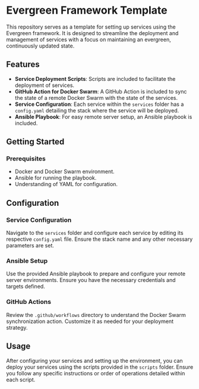 # Evergreen Framework Template

This repository serves as a template for setting up services using the Evergreen framework. It is designed to streamline the deployment and management of services with a focus on maintaining an evergreen, continuously updated state.

## Features

- **Service Deployment Scripts**: Scripts are included to facilitate the deployment of services.
- **GitHub Action for Docker Swarm**: A GitHub Action is included to sync the state of a remote Docker Swarm with the state of the services.
- **Service Configuration**: Each service within the `services` folder has a `config.yaml` detailing the stack where the service will be deployed.
- **Ansible Playbook**: For easy remote server setup, an Ansible playbook is included.

## Getting Started

### Prerequisites

- Docker and Docker Swarm environment.
- Ansible for running the playbook.
- Understanding of YAML for configuration.

## Configuration

### Service Configuration
Navigate to the `services` folder and configure each service by editing its respective `config.yaml` file. Ensure the stack name and any other necessary parameters are set.

### Ansible Setup
Use the provided Ansible playbook to prepare and configure your remote server environments. Ensure you have the necessary credentials and targets defined.

### GitHub Actions
Review the `.github/workflows` directory to understand the Docker Swarm synchronization action. Customize it as needed for your deployment strategy.

## Usage

After configuring your services and setting up the environment, you can deploy your services using the scripts provided in the `scripts` folder. Ensure you follow any specific instructions or order of operations detailed within each script.
